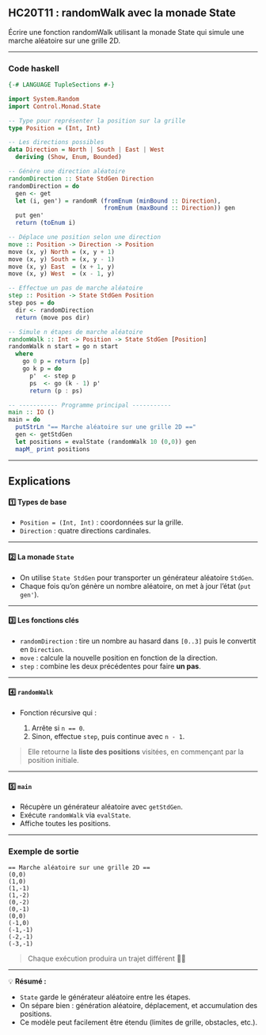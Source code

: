 ## HC20T11 : randomWalk avec la monade State

Écrire une fonction randomWalk utilisant la monade State qui simule une marche aléatoire sur une grille 2D.

---

### Code haskell

```haskell
{-# LANGUAGE TupleSections #-}

import System.Random
import Control.Monad.State

-- Type pour représenter la position sur la grille
type Position = (Int, Int)

-- Les directions possibles
data Direction = North | South | East | West
  deriving (Show, Enum, Bounded)

-- Génère une direction aléatoire
randomDirection :: State StdGen Direction
randomDirection = do
  gen <- get
  let (i, gen') = randomR (fromEnum (minBound :: Direction),
                           fromEnum (maxBound :: Direction)) gen
  put gen'
  return (toEnum i)

-- Déplace une position selon une direction
move :: Position -> Direction -> Position
move (x, y) North = (x, y + 1)
move (x, y) South = (x, y - 1)
move (x, y) East  = (x + 1, y)
move (x, y) West  = (x - 1, y)

-- Effectue un pas de marche aléatoire
step :: Position -> State StdGen Position
step pos = do
  dir <- randomDirection
  return (move pos dir)

-- Simule n étapes de marche aléatoire
randomWalk :: Int -> Position -> State StdGen [Position]
randomWalk n start = go n start
  where
    go 0 p = return [p]
    go k p = do
      p'  <- step p
      ps  <- go (k - 1) p'
      return (p : ps)

-- ----------- Programme principal -----------
main :: IO ()
main = do
  putStrLn "== Marche aléatoire sur une grille 2D =="
  gen <- getStdGen
  let positions = evalState (randomWalk 10 (0,0)) gen
  mapM_ print positions
```

---

## Explications

#### 1️⃣ **Types de base**

* `Position = (Int, Int)` : coordonnées sur la grille.
* `Direction` : quatre directions cardinales.

---

#### 2️⃣ **La monade `State`**

* On utilise `State StdGen` pour transporter un générateur aléatoire `StdGen`.
* Chaque fois qu’on génère un nombre aléatoire, on met à jour l’état (`put gen'`).

---

#### 3️⃣ **Les fonctions clés**

* `randomDirection` : tire un nombre au hasard dans `[0..3]` puis le convertit en `Direction`.
* `move` : calcule la nouvelle position en fonction de la direction.
* `step` : combine les deux précédentes pour faire **un pas**.

---

#### 4️⃣ **`randomWalk`**

* Fonction récursive qui :

  1. Arrête si `n == 0`.
  2. Sinon, effectue `step`, puis continue avec `n - 1`.

> Elle retourne la **liste des positions** visitées, en commençant par la position initiale.

---

#### 5️⃣ **`main`**

* Récupère un générateur aléatoire avec `getStdGen`.
* Exécute `randomWalk` via `evalState`.
* Affiche toutes les positions.

---

### Exemple de sortie

```
== Marche aléatoire sur une grille 2D ==
(0,0)
(1,0)
(1,-1)
(1,-2)
(0,-2)
(0,-1)
(0,0)
(-1,0)
(-1,-1)
(-2,-1)
(-3,-1)
```

> Chaque exécution produira un trajet différent 🚶‍♂️

---

💡 **Résumé :**

* `State` garde le générateur aléatoire entre les étapes.
* On sépare bien : génération aléatoire, déplacement, et accumulation des positions.
* Ce modèle peut facilement être étendu (limites de grille, obstacles, etc.).
